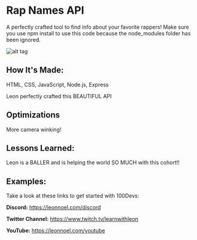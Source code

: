 # Rap Names API
A perfectly crafted tool to find info about your favorite rappers!
Make sure you use npm install to use this code because the node_modules folder has been ignored.
<!--
**Link to project:** http://recruiters-love-seeing-live-demos.com/ -->

![alt tag](https://i.guim.co.uk/img/media/f6944ae7015063b4cd9ca21ed07c83aac89ad244/0_89_2000_1200/master/2000.jpg?width=1200&height=1200&quality=85&auto=format&fit=crop&s=5383dcfed64d39eefa190bb809571091)

## How It's Made:

HTML, CSS, JavaScript, Node.js, Express

Leon perfectly crafted this BEAUTIFUL API

## Optimizations

More camera winking!

## Lessons Learned:

Leon is a BALLER and is helping the world SO MUCH with this cohort!!

## Examples:
Take a look at these links to get started with 100Devs:

**Discord:** https://leonnoel.com/discord

**Twitter Channel:** https://www.twitch.tv/learnwithleon

**YouTube:** https://leonnoel.com/youtube

